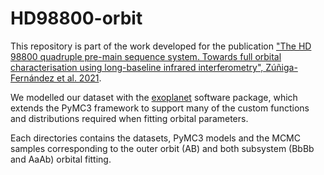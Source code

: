 # HD98800-orbit

This repository is part of the work developed for the publication ["The HD 98800 quadruple pre-main sequence system. Towards full orbital characterisation using long-baseline infrared interferometry", Zúñiga-Fernández et al. 2021](https://arxiv.org/abs/2109.02841).

We modelled our dataset with the [exoplanet](https://github.com/exoplanet-dev/exoplanet) software package, which extends the PyMC3 framework to support many of the custom functions and distributions required when fitting orbital parameters. 

Each directories contains the datasets, PyMC3 models and the MCMC samples corresponding to the outer orbit (AB) and both subsystem (BbBb and AaAb) orbital fitting.




